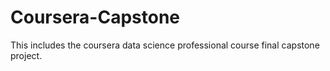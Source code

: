 # Coursera-Capstone
This includes the coursera data science professional course final capstone project.
